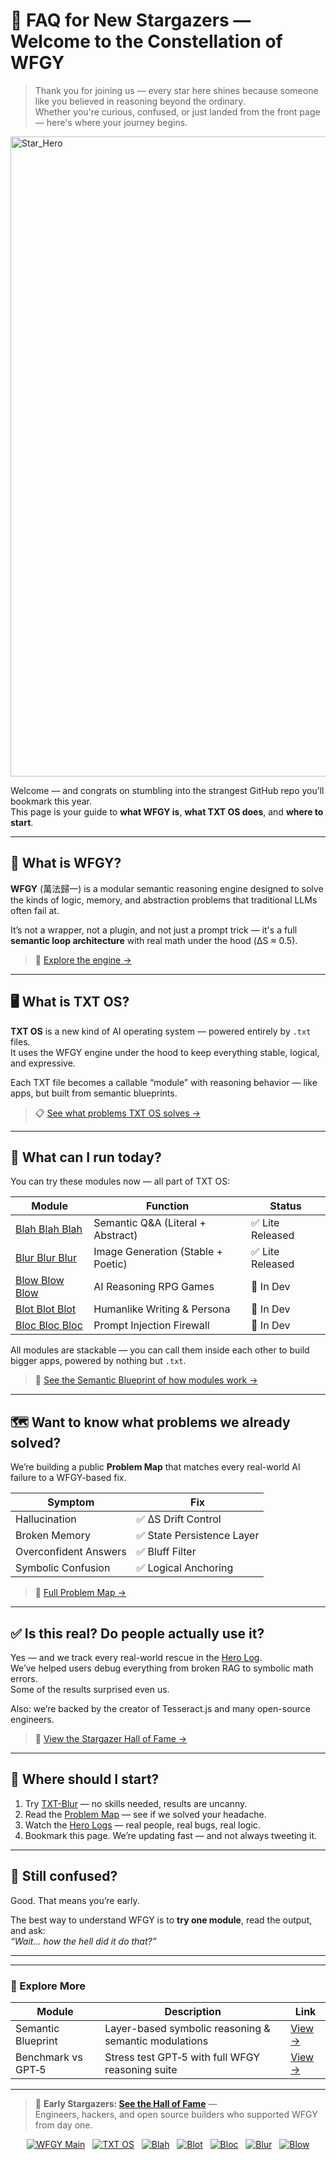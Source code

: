 # 🌟 FAQ for New Stargazers — Welcome to the Constellation of WFGY

> Thank you for joining us — every star here shines because someone like you believed in reasoning beyond the ordinary.  
> Whether you're curious, confused, or just landed from the front page — here's where your journey begins.

<img width="1536" height="1024" alt="Star_Hero" src="https://github.com/user-attachments/assets/9c8f7246-d5b1-4f93-bd69-fc79002a5c7d" />

Welcome — and congrats on stumbling into the strangest GitHub repo you’ll bookmark this year.  
This page is your guide to **what WFGY is**, **what TXT OS does**, and **where to start**.  


---

## 🧠 What is WFGY?

**WFGY** (萬法歸一) is a modular semantic reasoning engine designed to solve the kinds of logic, memory, and abstraction problems that traditional LLMs often fail at.

It’s not a wrapper, not a plugin, and not just a prompt trick — it's a full **semantic loop architecture** with real math under the hood (ΔS ≈ 0.5).

> 🧩 [Explore the engine →](https://github.com/onestardao/WFGY#-reasoning-engine-core--stability-through-%CE%94s)

---

## 🖥️ What is TXT OS?

**TXT OS** is a new kind of AI operating system — powered entirely by `.txt` files.  
It uses the WFGY engine under the hood to keep everything stable, logical, and expressive.

Each TXT file becomes a callable “module” with reasoning behavior — like apps, but built from semantic blueprints.

> 📋 [See what problems TXT OS solves →](https://github.com/onestardao/WFGY/tree/main/ProblemMap)

---

## 🧩 What can I run today?

You can try these modules now — all part of TXT OS:

| Module | Function | Status |
|--------|----------|--------|
| [Blah Blah Blah](https://github.com/onestardao/WFGY/tree/main/OS/BlahBlahBlah) | Semantic Q&A (Literal + Abstract) | ✅ Lite Released |
| [Blur Blur Blur](https://github.com/onestardao/WFGY/tree/main/OS/BlurBlurBlur) | Image Generation (Stable + Poetic) | ✅ Lite Released |
| [Blow Blow Blow](https://github.com/onestardao/WFGY/tree/main/OS/BlowBlowBlow) | AI Reasoning RPG Games | 🧪 In Dev  |
| [Blot Blot Blot](https://github.com/onestardao/WFGY/tree/main/OS/BlotBlotBlot) | Humanlike Writing & Persona | 🧪 In Dev |
| [Bloc Bloc Bloc](https://github.com/onestardao/WFGY/tree/main/OS/BlocBlocBloc) | Prompt Injection Firewall | 🧪 In Dev |

All modules are stackable — you can call them inside each other to build bigger apps, powered by nothing but `.txt`.

> 🧬 [See the Semantic Blueprint of how modules work →](https://github.com/onestardao/WFGY/tree/main/SemanticBlueprint)

---

## 🗺️ Want to know what problems we already solved?

We’re building a public **Problem Map** that matches every real-world AI failure to a WFGY-based fix.

| Symptom | Fix |
|--------|-----|
| Hallucination | ✅ ΔS Drift Control |
| Broken Memory | ✅ State Persistence Layer |
| Overconfident Answers | ✅ Bluff Filter |
| Symbolic Confusion | ✅ Logical Anchoring |

> 🧠 [Full Problem Map →](https://github.com/onestardao/WFGY/tree/main/ProblemMap)

---

## ✅ Is this real? Do people actually use it?

Yes — and we track every real-world rescue in the [Hero Log](https://github.com/onestardao/WFGY/discussions/10).  
We’ve helped users debug everything from broken RAG to symbolic math errors.  
Some of the results surprised even us.

Also: we’re backed by the creator of Tesseract.js and many open-source engineers.  
> 👑 [View the Stargazer Hall of Fame →](https://github.com/onestardao/WFGY/tree/main/stargazers)

---

## 🚦 Where should I start?

1. Try [TXT-Blur](https://github.com/onestardao/WFGY/tree/main/OS/BlurBlurBlur) — no skills needed, results are uncanny.
2. Read the [Problem Map](https://github.com/onestardao/WFGY/tree/main/ProblemMap) — see if we solved your headache.
3. Watch the [Hero Logs](https://github.com/onestardao/WFGY/discussions/10) — real people, real bugs, real logic.
4. Bookmark this page. We’re updating fast — and not always tweeting it.

---

## 💬 Still confused?

Good. That means you’re early.

The best way to understand WFGY is to **try one module**, read the output, and ask:  
_“Wait... how the hell did it do that?”_

---

---

### 🧭 Explore More

| Module                | Description                                              | Link     |
|-----------------------|----------------------------------------------------------|----------|
| Semantic Blueprint    | Layer-based symbolic reasoning & semantic modulations   | [View →](https://github.com/onestardao/WFGY/tree/main/SemanticBlueprint) |
| Benchmark vs GPT‑5    | Stress test GPT‑5 with full WFGY reasoning suite         | [View →](https://github.com/onestardao/WFGY/tree/main/benchmarks/benchmark-vs-gpt5) |

---

> 👑 **Early Stargazers: [See the Hall of Fame](https://github.com/onestardao/WFGY/tree/main/stargazers)** —  
> Engineers, hackers, and open source builders who supported WFGY from day one.


<div align="center">

[![WFGY Main](https://img.shields.io/badge/WFGY-Main-red?style=flat-square)](https://github.com/onestardao/WFGY)
&nbsp;
[![TXT OS](https://img.shields.io/badge/TXT%20OS-Reasoning%20OS-orange?style=flat-square)](https://github.com/onestardao/WFGY/tree/main/OS)
&nbsp;
[![Blah](https://img.shields.io/badge/Blah-Semantic%20Embed-yellow?style=flat-square)](https://github.com/onestardao/WFGY/tree/main/OS/BlahBlahBlah)
&nbsp;
[![Blot](https://img.shields.io/badge/Blot-Persona%20Core-green?style=flat-square)](https://github.com/onestardao/WFGY/tree/main/OS/BlotBlotBlot)
&nbsp;
[![Bloc](https://img.shields.io/badge/Bloc-Reasoning%20Compiler-blue?style=flat-square)](https://github.com/onestardao/WFGY/tree/main/OS/BlocBlocBloc)
&nbsp;
[![Blur](https://img.shields.io/badge/Blur-Text2Image%20Engine-navy?style=flat-square)](https://github.com/onestardao/WFGY/tree/main/OS/BlurBlurBlur)
&nbsp;
[![Blow](https://img.shields.io/badge/Blow-Game%20Logic-purple?style=flat-square)](https://github.com/onestardao/WFGY/tree/main/OS/BlowBlowBlow)

</div>
